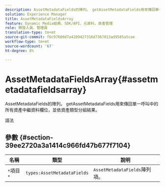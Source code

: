 ```yaml
---
description: AssetMetadataFields的陣列。 getAssetMetadataFields用來傳回單一呼叫中的所有資產中繼資料欄位，並依資產類型分組結果。
solution: Experience Manager
title: AssetMetadataFieldsArray
feature: Dynamic Media經典，SDK/API，元資料，資產管理
role: 開發人員、管理員
translation-type: tm+mt
source-git-commit: f6c97606d7a4209427316d7367013ad9585a5cae
workflow-type: tm+mt
source-wordcount: '67'
ht-degree: 8%

---
```



# AssetMetadataFieldsArray{#assetmetadatafieldsarray}

AssetMetadataFields的陣列。 getAssetMetadataFields用來傳回單一呼叫中的所有資產中繼資料欄位，並依資產類型分組結果。

語法

## 參數 {#section-39ee2720a3a1414c966fd47b677f7104}

| 名稱 | 類型 | 說明 |
|---|---|---|
| `*`項目`*` | `types:AssetMetadataFields` | `AssetMetadataFields`陣列項。 |

